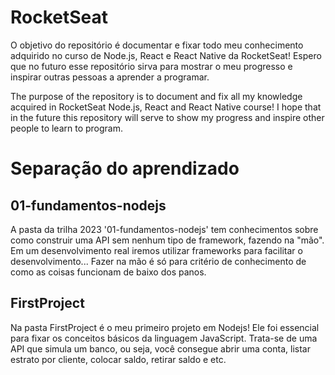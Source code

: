 # RocketSeat
O objetivo do repositório é documentar e fixar todo meu conhecimento adquirido no curso de Node.js, React e React Native da RocketSeat! Espero que no futuro esse repositório sirva para mostrar o meu progresso e inspirar outras pessoas a aprender a programar.

The purpose of the repository is to document and fix all my knowledge acquired in RocketSeat Node.js, React and React Native course! I hope that in the future this repository will serve to show my progress and inspire other people to learn to program.

# Separação do aprendizado
## 01-fundamentos-nodejs
A pasta da trilha 2023 '01-fundamentos-nodejs' tem conhecimentos sobre como construir uma API sem nenhum tipo de framework, fazendo na "mão". Em um desenvolvimento real iremos utilizar frameworks para facilitar o desenvolvimento... Fazer na mão é só para critério de conhecimento de como as coisas funcionam de baixo dos panos.

## FirstProject
Na pasta FirstProject é o meu primeiro projeto em Nodejs! Ele foi essencial para fixar os conceitos básicos da linguagem JavaScript. Trata-se de uma API que simula um banco, ou seja, você consegue abrir uma conta, listar estrato por cliente, colocar saldo, retirar saldo e etc.
